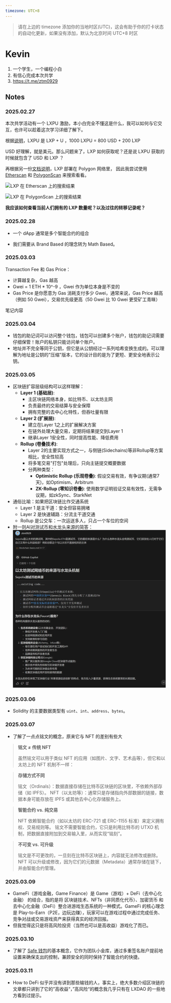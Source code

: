```yaml
---
timezone: UTC+8
---
```


> 请在上边的 timezone 添加你的当地时区(UTC)，这会有助于你的打卡状态的自动化更新，如果没有添加，默认为北京时间 UTC+8 时区


# Kevin

1. 一个学生，一个编程小白
2. 有信心完成本次共学
3. https://t.me/ztm0929

## Notes

<!-- Content_START -->

### 2025.02.27

本次共学活动有一个 LXPU 激励，本小白完全不懂这是什么，我可以如何与它交互，也许可以趁着这次学习详细了解下。

根据[说明](https://lxdao.notion.site/LXDAO-Q-A-b77d0c920acc408caec0b26ea5c5efec)，LXPU 是 LXP + U ，1000 LXPU = 800 USD + 200 LXP

USD 好理解，就是美元。那么问题来了，LXP 如何获取呢？还是说 LXPU 获取的时候就包含了 USD 和 LXP ？

再根据另一份[文档说明](https://docs.lxdao.io/lxdao/jing-ji-mo-xing/gong-xian-zheng-ming-lxp)，LXP 部署在 Polygon 网络里，
因此我尝试使用 [Etherscan](https://etherscan.io/address/0x58A05eeBF1df2817DD4FFC3c9b1cCE0421318ba1) 和 [PolygonScan](https://polygonscan.com/address/0x58A05eeBF1df2817DD4FFC3c9b1cCE0421318ba1) 来搜索看看。

![LXP 在 Etherscan 上的搜索结果](./resources/ztm0929/etherscan-lxp.png "在 Etherscan 上搜索 LXP")

![LXP 在 PolygonScan 上的搜索结果](./resources/ztm0929/polygonscan-lxp.png "在 PolygonScan 上搜索 LXP")

**我应该如何查看当前人们拥有的 LXP 数量呢？以及过往的转移记录呢？**

### 2025.02.28

- 一个 dApp 通常是多个智能合约的组合

- 我们需要从 Brand Based 的理念转为 Math Based。

### 2025.03.03

Transaction Fee 和 Gas Price：

- 计算越复杂，Gas 越高
- Gwei = 1 ETH * 10^-9 ，Gwei 作为单位本身是不变的
- Gas Price 是你愿意为 Gas 消耗支付多少 Gwei，通常来说，Gas Price 越高（例如 50 Gwei），交易优先级更高（50 Gwei 比 10 Gwei 更受矿工青睐）

笔记内容

### 2025.03.04

- 钱包的助记词可以访问整个钱包，钱包可以创建多个账户，钱包的助记词需要仔细保管！账户的私钥只能访问单个账户。
- 地址并不完全等同于公钥，但它是从公钥经过一系列哈希变换生成的。可以理解为地址是公钥的"压缩"版本，它的设计目的是为了更短、更安全地表示公钥。

### 2025.03.05

- 区块链扩容层级结构可以这样理解：
  - **Layer 1 (基础层)**:
    - 主区块链网络本身，如比特币、以太坊主网
    - 负责最终的交易结算与安全保障
    - 拥有完整的去中心化特性，但吞吐量有限
  - **Layer 2 (扩展层)**:
    - 建立在Layer 1之上的扩展解决方案
    - 在链外处理大量交易，定期将结果提交到Layer 1
    - 继承Layer 1安全性，同时提高性能、降低费用
  - **Rollup (卷叠技术)**:
    - Layer 2的主要实现方式之一，与侧链(Sidechains)等非Rollup等方案相比，安全性较高
    - 将多笔交易"打包"处理后，只向主链提交概要数据
    - 分两种类型：
      - **Optimistic Rollup (乐观卷叠)**: 假设交易有效，有争议期(通常7天)，如Optimism、Arbitrum
      - **ZK-Rollup (零知识卷叠)**: 使用数学证明验证交易有效性，无需争议期，如zkSync、StarkNet
- 通俗比喻：如果把区块链比作交通系统
  - Layer 1 是主干道：安全但容易拥堵
  - Layer 2 是快速辅路：分流主干道交通
  - Rollup 是公交车：一次运送多人，只占一个车位的空间
- 附一则AI对测试币和水龙头来源的简答：
![各种机构派发测试币的原因](./resources/ztm0929/origin-faucet.png "测试币的来源与水龙头派发的动机")

### 2025.03.06

- Solidity 的主要数据类型有 `uint`、`int`、`address`、`bytes`。

### 2025.03.07

- 了解了一点点铭文的概念，原来它与 NFT 的差别有些大

> **铭文 ≠ 传统 NFT**
> 
> 虽然铭文可以用于类似 NFT 的应用（如图片、文字、艺术品等），但它和以太坊上的 NFT 机制不一样：

> **存储方式不同**
> 
> 铭文（Ordinals）：数据直接存储在比特币区块链的区块里，不依赖外部存储（如 IPFS）。
> NFT（以太坊等）：通常只是存储指向外部数据的链接，数据本身可能存放在 IPFS 或其他去中心化存储服务上。

> **智能合约 vs. 纯交易**
> 
> NFT 依赖智能合约（如以太坊的 ERC-721 或 ERC-1155 标准）来定义拥有权、交易规则等。
> 铭文不需要智能合约，它只是利用比特币的 UTXO 机制，把数据直接附加到交易输入里，从而实现“铭刻”。

> **不可变 vs. 可升级**
> 
> 铭文是不可更改的，一旦刻在比特币区块链上，内容就无法修改或删除。
> NFT 可以升级或修改，因为它们的元数据（Metadata）通常存储在链下，并由智能合约管理。

### 2025.03.09

- GameFi（游戏金融，Game Finance）是 Game（游戏）+ DeFi（去中心化金融） 的结合，指的是将 区块链技术、NFTs（非同质化代币）、加密货币 和 去中心化金融（DeFi）整合进游戏生态系统的一种模式。GameFi 的核心理念是 Play-to-Earn（P2E，边玩边赚），玩家可以在游戏过程中通过完成任务、竞争对战或交易游戏资产来获得真实的经济回报。
- 但我觉得这只是将高风险投资（当然也可以是高收益）游戏化了而已。

### 2025.03.10

- 了解了 [Safe 钱包](https://app.safe.global/)的基本概念，它作为团队小金库，通过多重签名账户提前地设置来确保支出的控制，兼顾安全的同时保持了智能合约的快捷。

### 2025.03.11

- How to DeFi 似乎并没有讲到那些输钱的人，事实上，绝大多数介绍区块链的文章都只讲到了它的”高收益“，”高风险“的概念我几乎只有在 LXDAO 的一些地方看到过提示。

<!-- Content_END -->
